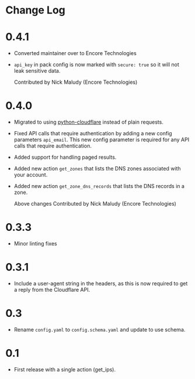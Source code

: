 # Change Log

# 0.4.1

- Converted maintainer over to Encore Technologies
- `api_key` in pack config is now marked with `secure: true` so it will not leak
  sensitive data.
  
  Contributed by Nick Maludy (Encore Technologies)

# 0.4.0

- Migrated to using [python-cloudflare](https://github.com/cloudflare/python-cloudflare)
  instead of plain requests.
- Fixed API calls that require authentication by adding a new config parameters
  `api_email`. This new config parameter is required for any API calls that require
  authentication.
- Added support for handling paged results.
- Added new action `get_zones` that lists the DNS zones associated with your account.
- Added new action `get_zone_dns_records` that lists the DNS records in a zone.
  
  Above changes Contributed by Nick Maludy (Encore Technologies)

# 0.3.3

- Minor linting fixes
  
# 0.3.1

- Include a user-agent string in the headers, as this is now required
  to get a reply from the Cloudflare API.

# 0.3

- Rename `config.yaml` to `config.schema.yaml` and update to use schema.

# 0.1

- First release with a single action (get_ips).
